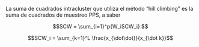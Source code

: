 La suma de cuadrados intracluster que utiliza el método “hill climbing” 
es la suma de cuadrados de muestreo PPS, a saber

```math
SCW = \sum_{i=1}^p{W_iSCW_i} 
```

```math
SCW_i = \sum_{k=1}^L \frac{x_{\dot\dot}}{x_{\dot k}}
```